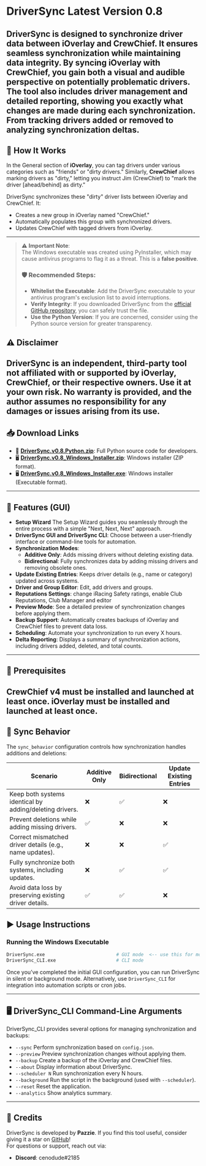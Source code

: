 # DriverSync Latest Version 0.8

**DriverSync** is designed to synchronize driver data between **iOverlay** and **CrewChief**. It ensures seamless synchronization while maintaining data integrity. By syncing iOverlay with CrewChief, you gain both a visual and audible perspective on potentially problematic drivers.  
The tool also includes driver management and detailed reporting, showing you exactly what changes are made during each synchronization. From tracking drivers added or removed to analyzing synchronization deltas.
---
## 🚀 **How It Works**

In the General section of **iOverlay**, you can tag drivers under various categories such as "friends" or "dirty drivers." Similarly, **CrewChief** allows marking drivers as "dirty," letting you instruct Jim (CrewChief) to "mark the driver [ahead/behind] as dirty."

DriverSync synchronizes these "dirty" driver lists between iOverlay and CrewChief. It:
- Creates a new group in iOverlay named "CrewChief."
- Automatically populates this group with synchronized drivers.
- Updates CrewChief with tagged drivers from iOverlay.

---
> ⚠️ **Important Note**:  
> The Windows executable was created using PyInstaller, which may cause antivirus programs to flag it as a threat. This is a **false positive**.  
> 
> ### 🛡️ Recommended Steps:
> - **Whitelist the Executable**: Add the DriverSync executable to your antivirus program's exclusion list to avoid interruptions.  
> - **Verify Integrity**: If you downloaded DriverSync from the [official GitHub repository](https://github.com/cenodude/DriverSync), you can safely trust the file.  
> - **Use the Python Version**: If you are concerned, consider using the Python source version for greater transparency.  

## ⚠️ **Disclaimer**

DriverSync is an independent, third-party tool not affiliated with or supported by iOverlay, CrewChief, or their respective owners. **Use it at your own risk.** No warranty is provided, and the author assumes no responsibility for any damages or issues arising from its use.
---
## 📥 **Download Links**
- 💾 **[DriverSync.v0.8.Python.zip](https://github.com/cenodude/DriverSync/releases/download/0.8/DriverSync.v0.8.Python.zip)**: Full Python source code for developers.
- 🖥️ **[DriverSync.v0.8_Windows_Installer.zip](https://github.com/cenodude/DriverSync/releases/download/0.8/DriverSync.v0.8_Windows_Installer.zip)**: Windows installer (ZIP format).
- 🖥️ **[DriverSync.v0.8_Windows_Installer.exe](https://github.com/cenodude/DriverSync/releases/download/0.8/DriverSync.v0.8_Windows_Installer.exe)**: Windows installer (Executable format).

---

## 🌟 **Features (GUI)** 
- **Setup Wizard** The Setup Wizard guides you seamlessly through the entire process with a simple "Next, Next, Next" approach.
- **DriverSync GUI and DriverSync CLI**: Choose between a user-friendly interface or command-line tools for automation.
- **Synchronization Modes**:
  - **Additive Only**: Adds missing drivers without deleting existing data.
  - **Bidirectional**: Fully synchronizes data by adding missing drivers and removing obsolete ones.
- **Update Existing Entries**: Keeps driver details (e.g., name or category) updated across systems.
- **Driver and Group Editor**: Edit, add drivers and groups.
- **Reputations Settings**: change iRacing Safety ratings, enable Club Reputations, Club Manager and editor
- **Preview Mode**: See a detailed preview of synchronization changes before applying them.
- **Backup Support**: Automatically creates backups of iOverlay and CrewChief files to prevent data loss.
- **Scheduling**: Automate your synchronization to run every X hours.
- **Delta Reporting**: Displays a summary of synchronization actions, including drivers added, deleted, and total counts.
---
## 📌 **Prerequisites**
CrewChief v4 must be installed and launched at least once.
iOverlay must be installed and launched at least once.
---

## 📜 **Sync Behavior**

The `sync_behavior` configuration controls how synchronization handles additions and deletions:

| **Scenario**                                          | **Additive Only** | **Bidirectional** | **Update Existing Entries** |
|-------------------------------------------------------|--------------------|--------------------|-----------------------------|
| Keep both systems identical by adding/deleting drivers. | ❌                 | ✅                 | ❌                          |
| Prevent deletions while adding missing drivers.        | ✅                 | ❌                 | ❌                          |
| Correct mismatched driver details (e.g., name updates).| ❌                 | ❌                 | ✅                          |
| Fully synchronize both systems, including updates.     | ❌                 | ✅                 | ✅                          |
| Avoid data loss by preserving existing driver details. | ✅                 | ✅                 | ❌                          |


## ▶️ **Usage Instructions**

### Running the Windows Executable
```bash
DriverSync.exe                          # GUI mode  <-- use this for most users
DriverSync_CLI.exe                      # CLI mode
```

Once you’ve completed the initial GUI configuration, you can run DriverSync in silent or background mode. Alternatively, use `DriverSync_CLI` for integration into automation scripts or cron jobs.

---
## 🖥️ **DriverSync_CLI Command-Line Arguments**

DriverSync_CLI provides several options for managing synchronization and backups:
- `--sync`          Perform synchronization based on `config.json`.
- `--preview`       Preview synchronization changes without applying them.
- `--backup`        Create a backup of the iOverlay and CrewChief files.
- `--about`         Display information about DriverSync.
- `--scheduler N`   Run synchronization every N hours.
- `--background`    Run the script in the background (used with `--scheduler`).
- `--reset`         Reset the application.
- `--analytics`     Show analytics summary.
---

## 🙌 **Credits**
DriverSync is developed by **Pazzie**. If you find this tool useful, consider giving it a star on [GitHub](https://github.com/cenodude/DriverSync)!  
For questions or support, reach out via:
- **Discord**: cenodude#2185
